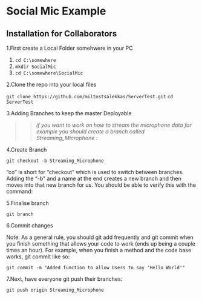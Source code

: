 # Social Mic Example

## Installation for Collaborators


1.First create a Local Folder somehwere in your PC

  1. `cd C:\somewhere`
  2. `mkdir SocialMic`
  3. `cd C:\somewhere\SocialMic`

2.Clone the repo into your local files

`git clone https://github.com/miltostsalekkas/ServerTest.git`
`cd ServerTest`

3.Adding Branches to keep the master Deployable

>> _if you want to work on how to stream the microphone data for example you should create a branch called Streaming_Microphone :_

4.Create Branch

`git checkout -b Streaming_Microphone`

“co” is short for “checkout” which is used to switch between branches. Adding the “-b” and a name at the end creates a new branch and then moves into that new branch for us.
You should be able to verify this with the command:

5.Finalise branch

`git branch`

6.Commit changes

Note: As a general rule, you should git add frequently and git commit when you finish something that allows your code to work (ends up being a couple times an hour). For example, when you finish a method and the code base works, git commit like so:

`git commit -m "Added function to allow Users to say 'Hello World'"`

7.Next, have everyone git push their branches:

`git push origin Streaming_Microphone`
